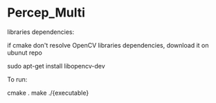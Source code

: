 # Percep_Multi

libraries dependencies:

if cmake don't resolve OpenCV libraries dependencies, download it on ubunut repo

  sudo apt-get install libopencv-dev
  

To run:

  cmake .
  make
  ./{executable}
